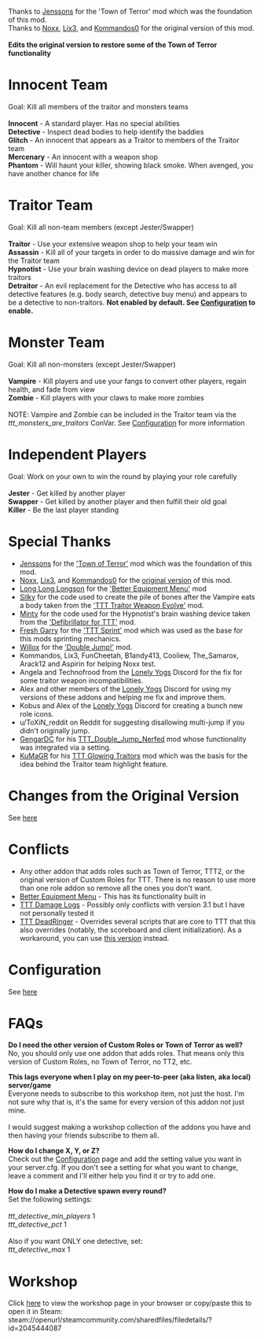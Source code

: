 Thanks to [Jenssons](https://steamcommunity.com/profiles/76561198044525091) for the 'Town of Terror' mod which was the foundation of this mod.\
Thanks to [Noxx](https://steamcommunity.com/id/nickpops98), [Lix3](https://steamcommunity.com/id/lix3), and [Kommandos0](https://steamcommunity.com/id/Kommandos0) for the original version of this mod.\
\
**Edits the original version to restore some of the Town of Terror functionality**

# Innocent Team
Goal: Kill all members of the traitor and monsters teams\
\
**Innocent** - A standard player. Has no special abilities\
**Detective** - Inspect dead bodies to help identify the baddies\
**Glitch** - An innocent that appears as a Traitor to members of the Traitor team\
**Mercenary** - An innocent with a weapon shop\
**Phantom** - Will haunt your killer, showing black smoke. When avenged, you have another chance for life

# Traitor Team
Goal: Kill all non-team members (except Jester/Swapper)\
\
**Traitor** - Use your extensive weapon shop to help your team win\
**Assassin** - Kill all of your targets in order to do massive damage and win for the Traitor team\
**Hypnotist** - Use your brain washing device on dead players to make more traitors\
**Detraitor** - An evil replacement for the Detective who has access to all detective features (e.g. body search, detective buy menu) and appears to be a detective to non-traitors. **Not enabled by default. See [Configuration](CONVARS.md) to enable.**

# Monster Team
Goal: Kill all non-monsters (except Jester/Swapper)\
\
**Vampire** - Kill players and use your fangs to convert other players, regain health, and fade from view\
**Zombie** - Kill players with your claws to make more zombies\
\
NOTE: Vampire and Zombie can be included in the Traitor team via the _ttt_monsters_are_traitors_ ConVar. See [Configuration](CONVARS.md) for more information

# Independent Players
Goal: Work on your own to win the round by playing your role carefully\
\
**Jester** - Get killed by another player\
**Swapper** - Get killed by another player and then fulfill their old goal\
**Killer** - Be the last player standing

# Special Thanks
- [Jenssons](https://steamcommunity.com/profiles/76561198044525091) for the ['Town of Terror'](https://steamcommunity.com/sharedfiles/filedetails/?id=1092556189) mod which was the foundation of this mod.
- [Noxx](https://steamcommunity.com/id/nickpops98), [Lix3](https://steamcommunity.com/id/lix3), and [Kommandos0](https://steamcommunity.com/id/Kommandos0) for the [original version](https://steamcommunity.com/sharedfiles/filedetails/?id=1215502383) of this mod.
- [Long Long Longson](https://steamcommunity.com/id/gamerhenne) for the ['Better Equipment Menu'](https://steamcommunity.com/sharedfiles/filedetails/?id=878772496) mod
- [Silky](https://steamcommunity.com/profiles/76561198094798859) for the code used to create the pile of bones after the Vampire eats a body taken from the ['TTT Traitor Weapon Evolve'](https://steamcommunity.com/sharedfiles/filedetails/?id=1240572856) mod.
- [Minty](https://steamcommunity.com/id/_Minty_) for the code used for the Hypnotist's brain washing device taken from the ['Defibrillator for TTT'](https://steamcommunity.com/sharedfiles/filedetails/?id=801433502) mod.
- [Fresh Garry](https://steamcommunity.com/id/Fresh_Garry) for the ['TTT Sprint'](https://steamcommunity.com/sharedfiles/filedetails/?id=933056549) mod which was used as the base for this mods sprinting mechanics.
- [Willox](https://steamcommunity.com/id/willox) for the ['Double Jump!'](https://steamcommunity.com/sharedfiles/filedetails/?id=284538302) mod.
- Kommandos, Lix3, FunCheetah, B1andy413, Cooliew, The_Samarox, Arack12 and Aspirin for helping Noxx test.
- Angela and Technofrood from the [Lonely Yogs](https://lonely-yogs.co.uk/) Discord for the fix for some traitor weapon incompatibilities.
- Alex and other members of the [Lonely Yogs](https://lonely-yogs.co.uk/) Discord for using my versions of these addons and helping me fix and improve them.
- Kobus and Alex of the [Lonely Yogs](https://lonely-yogs.co.uk/) Discord for creating a bunch new role icons.
- u/ToXiN_reddit on Reddit for suggesting disallowing multi-jump if you didn't originally jump.
- [GengarDC](https://steamcommunity.com/id/GengarDC) for his [TTT_Double_Jump_Nerfed](https://steamcommunity.com/sharedfiles/filedetails/?id=1962801891) mod whose functionality was integrated via a setting.
- [KuMaGR](https://steamcommunity.com/id/kuma96) for his [TTT Glowing Traitors](https://steamcommunity.com/sharedfiles/filedetails/?id=690007939) mod which was the basis for the idea behind the Traitor team highlight feature.

# Changes from the Original Version
See [here](CHANGES.md)

# Conflicts
- Any other addon that adds roles such as Town of Terror, TTT2, or the original version of Custom Roles for TTT. There is no reason to use more than one role addon so remove all the ones you don't want.
- [Better Equipment Menu](https://steamcommunity.com/sharedfiles/filedetails/?id=878772496) - This has its functionality built in
- [TTT Damage Logs](https://github.com/Tommy228/tttdamagelogs) - Possibly only conflicts with version 3.1 but I have not personally tested it
- [TTT DeadRinger](https://steamcommunity.com/sharedfiles/filedetails/?id=2045444087) - Overrides several scripts that are core to TTT that this also overrides (notably, the scoreboard and client initialization). As a workaround, you can use [this version](https://steamcommunity.com/sharedfiles/filedetails/?id=810154456) instead.

# Configuration
See [here](CONVARS.md)

# FAQs
**Do I need the other version of Custom Roles or Town of Terror as well?**\
No, you should only use one addon that adds roles. That means only this version of Custom Roles, no Town of Terror, no TT2, etc.

**This lags everyone when I play on my peer-to-peer (aka listen, aka local) server/game**\
Everyone needs to subscribe to this workshop item, not just the host. I'm not sure why that is, it's the same for every version of this addon not just mine.\
\
I would suggest making a workshop collection of the addons you have and then having your friends subscribe to them all.

**How do I change X, Y, or Z?**\
Check out the [Configuration](CONVARS.md) page and add the setting value you want in your server.cfg. If you don't see a setting for what you want to change, leave a comment and I'll either help you find it or try to add one.

**How do I make a Detective spawn every round?**\
Set the following settings:\
\
_ttt_detective_min_players_ 1\
_ttt_detective_pct_ 1\
\
Also if you want ONLY one detective, set:\
_ttt_detective_max_ 1

# Workshop
Click [here](https://steamcommunity.com/sharedfiles/filedetails/?id=2045444087) to view the workshop page in your browser or copy/paste this to open it in Steam: steam://openurl/steamcommunity.com/sharedfiles/filedetails/?id=2045444087